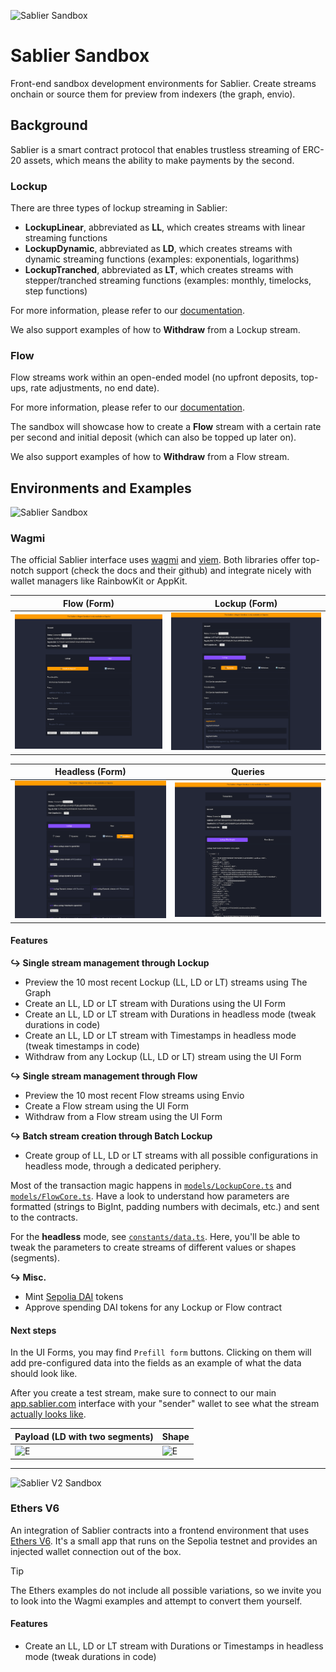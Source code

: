 ![Sablier Sandbox](/packages/assets/banner.png)

# Sablier Sandbox

Front-end sandbox development environments for Sablier. Create streams onchain or source them for preview from indexers
(the graph, envio).

## Background

Sablier is a smart contract protocol that enables trustless streaming of ERC-20 assets, which means the ability to make
payments by the second.

### Lockup

There are three types of lockup streaming in Sablier:

- **LockupLinear**, abbreviated as **LL**, which creates streams with linear streaming functions
- **LockupDynamic**, abbreviated as **LD**, which creates streams with dynamic streaming functions (examples:
  exponentials, logarithms)
- **LockupTranched**, abbreviated as **LT**, which creates streams with stepper/tranched streaming functions (examples:
  monthly, timelocks, step functions)

For more information, please refer to our [documentation](https://docs.sablier.com).

We also support examples of how to **Withdraw** from a Lockup stream.

### Flow

Flow streams work within an open-ended model (no upfront deposits, top-ups, rate adjustments, no end date).

For more information, please refer to our [documentation](https://docs.sablier.com).

The sandbox will showcase how to create a **Flow** stream with a certain rate per second and initial deposit (which can
also be topped up later on).

We also support examples of how to **Withdraw** from a Flow stream.

## Environments and Examples

![Sablier Sandbox](/packages/assets/banner-s2.png)

### Wagmi

The official Sablier interface uses [wagmi](wagmi.sh/) and [viem](https://viem.sh/). Both libraries offer top-notch
support (check the docs and their github) and integrate nicely with wallet managers like RainbowKit or AppKit.

| Flow (Form)                            | Lockup (Form)                                    |
| -------------------------------------- | ------------------------------------------------ |
| ![FL](./packages/assets/flow-dark.png) | ![LD](./packages/assets/lockup-dynamic-dark.png) |

| Headless (Form)                           | Queries                                  |
| ----------------------------------------- | ---------------------------------------- |
| ![H](./packages/assets/headless-dark.png) | ![Q](./packages/assets/queries-dark.png) |

#### Features

**↪ Single stream management through Lockup**

- Preview the 10 most recent Lockup (LL, LD or LT) streams using The Graph
- Create an LL, LD or LT stream with Durations using the UI Form
- Create an LL, LD or LT stream with Durations in headless mode (tweak durations in code)
- Create an LL, LD or LT stream with Timestamps in headless mode (tweak timestamps in code)
- Withdraw from any Lockup (LL, LD or LT) stream using the UI Form

**↪ Single stream management through Flow**

- Preview the 10 most recent Flow streams using Envio
- Create a Flow stream using the UI Form
- Withdraw from a Flow stream using the UI Form

**↪ Batch stream creation through Batch Lockup**

- Create group of LL, LD or LT streams with all possible configurations in headless mode, through a dedicated periphery.

Most of the transaction magic happens in [`models/LockupCore.ts`](/examples/wagmi/src/models/LockupCore.ts) and
[`models/FlowCore.ts`](/examples/wagmi/src/models/FlowCore.ts). Have a look to understand how parameters are formatted
(strings to BigInt, padding numbers with decimals, etc.) and sent to the contracts.

For the **headless** mode, see [`constants/data.ts`](/examples/wagmi/src/constants/data.ts). Here, you'll be able to
tweak the parameters to create streams of different values or shapes (segments).

**↪ Misc.**

- Mint [Sepolia DAI](https://sepolia.etherscan.io/token/0x776b6fc2ed15d6bb5fc32e0c89de68683118c62a) tokens
- Approve spending DAI tokens for any Lockup or Flow contract

#### Next steps

In the UI Forms, you may find `Prefill form` buttons. Clicking on them will add pre-configured data into the fields as
an example of what the data should look like.

After you create a test stream, make sure to connect to our main [app.sablier.com](https://app.sablier.com) interface
with your "sender" wallet to see what the stream [actually looks like](https://docs.sablier.com/apps/features/overview).

| Payload (LD with two segments)            | Shape                                      |
| ----------------------------------------- | ------------------------------------------ |
| ![E](./packages/assets/emission-code.png) | ![E](./packages/assets/emission-shape.png) |

---

![Sablier V2 Sandbox](/packages/assets/banner-s1.png)

### Ethers V6

An integration of Sablier contracts into a frontend environment that uses [Ethers V6](https://docs.ethers.org/v6/). It's
a small app that runs on the Sepolia testnet and provides an injected wallet connection out of the box.

> [!TIP]
>
> The Ethers examples do not include all possible variations, so we invite you to look into the Wagmi examples and
> attempt to convert them yourself.

#### Features

- Create an LL, LD or LT stream with Durations or Timestamps in headless mode (tweak durations in code)
